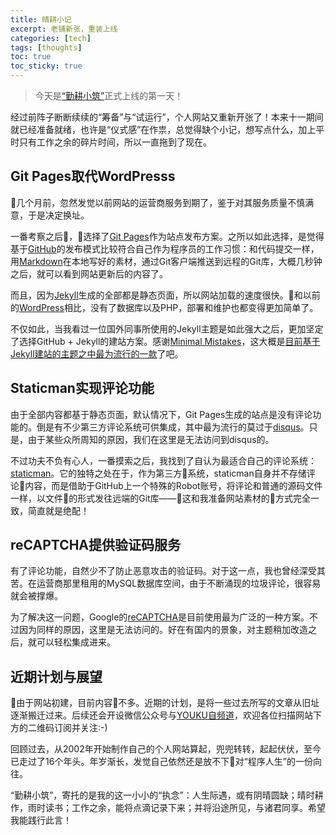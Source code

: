 ```yaml
---
title: 晴耕小记
excerpt: 老铺新张，重装上线
categories: [tech]
tags: [thoughts]
toc: true
toc_sticky: true
---
```


> 今天是[“勤耕小筑”](https://morningspace.github.io/)正式上线的第一天！

经过前阵子断断续续的“筹备”与“试运行”，个人网站又重新开张了！本来十一期间就已经准备就绪，也许是“仪式感”在作祟，总觉得缺个小记，想写点什么，加上平时只有工作之余的碎片时间，所以一直拖到了现在。

## Git Pages取代WordPresss

几个月前，忽然发觉以前网站的运营商服务到期了，鉴于对其服务质量不慎满意，于是决定换址。

一番考察之后，选择了[Git Pages](https://pages.github.com/)作为站点发布方案。之所以如此选择，是觉得基于[GitHub](https://github.com/)的发布模式比较符合自己作为程序员的工作习惯：和代码提交一样，用[Markdown](https://daringfireball.net/projects/markdown/)在本地写好的素材，通过Git客户端推送到远程的Git库，大概几秒钟之后，就可以看到网站更新后的内容了。

而且，因为[Jekyll](https://jekyllrb.com/)生成的全部都是静态页面，所以网站加载的速度很快。和以前的[WordPress](https://wordpress.org/)相比，没有了数据库以及PHP，部署和维护也都变得更加简单了。

不仅如此，当我看过一位国外同事所使用的Jekyll主题是如此强大之后，更加坚定了选择GitHub + Jekyll的建站方案。感谢[Minimal Mistakes](https://mmistakes.github.io/minimal-mistakes/)，这大概是[目前基于Jekyll建站的主题之中最为流行的一款](https://github.com/topics/jekyll-theme)了吧。

## Staticman实现评论功能

由于全部内容都基于静态页面，默认情况下，Git Pages生成的站点是没有评论功能的。倒是有不少第三方评论系统可供集成，其中最为流行的莫过于[disqus](https://disqus.com/)。只是，由于某些众所周知的原因，我们在这里是无法访问到disqus的。

不过功夫不负有心人，一番摸索之后，我找到了自认为最适合自己的评论系统：[staticman](https://staticman.net/)。它的独特之处在于，作为第三方系统，staticman自身并不存储评论内容，而是借助于GitHub上一个特殊的Robot账号，将评论和普通的源码文件一样，以文件的形式发往远端的Git库——这和我准备网站素材的方式完全一致，简直就是绝配！

## reCAPTCHA提供验证码服务

有了评论功能，自然少不了防止恶意攻击的验证码。对于这一点，我也曾经深受其苦。在运营商那里租用的MySQL数据库空间，由于不断涌现的垃圾评论，很容易就会被撑爆。

为了解决这一问题，Google的[reCAPTCHA](https://www.google.com/recaptcha/intro/)是目前使用最为广泛的一种方案。不过因为同样的原因，这里是无法访问的。好在有国内的景象，对主题稍加改造之后，就可以轻松集成进来。

## 近期计划与展望

由于网站初建，目前内容不多。近期的计划，是将一些过去所写的文章从旧址逐渐搬迁过来。后续还会开设微信公众号与[YOUKU自频道](http://i.youku.com/morningspace)，欢迎各位扫描网站下方的二维码订阅并关注:-)

回顾过去，从2002年开始制作自己的个人网站算起，兜兜转转，起起伏伏，至今已走过了16个年头。年岁渐长，发觉自己依然还是放不下对“程序人生”的一份向往。

“勤耕小筑”，寄托的是我的这一小小的“执念”：人生际遇，或有阴晴圆缺；晴时耕作，雨时读书；工作之余，能将点滴记录下来；并将沿途所见，与诸君同享。希望我能践行此言！
